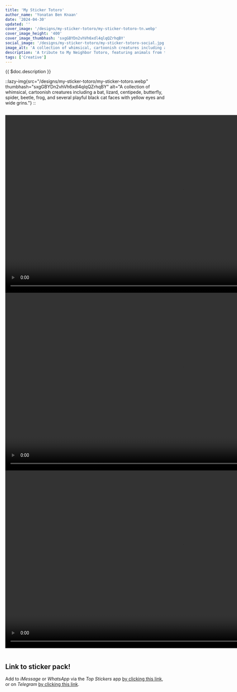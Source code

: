 ```yaml
---
title: 'My Sticker Totoro'
author_name: 'Yonatan Ben Knaan'
date: '2024-04-30'
updated: ''
cover_image: '/designs/my-sticker-totoro/my-sticker-totoro-tn.webp'
cover_image_height: '400'
cover_image_thumbhash: 'sxgGBYDn2vhVh6xdl4qlqQZrhqBY'
social_image: '/designs/my-sticker-totoro/my-sticker-totoro-social.jpg'
image_alt: 'A collection of whimsical, cartoonish creatures including a bat, lizard, centipede, butterfly, spider, beetle, frog, and several playful black cat faces with yellow eyes and wide grins.'
description: 'A tribute to My Neighbor Totoro, featuring animals from the opening to be used as sticker pack for your favorite messaging app.'
tags: ['Creative']
---
```


{{ $doc.description }}

::lazy-img{src="/designs/my-sticker-totoro/my-sticker-totoro.webp" thumbhash="sxgGBYDn2vhVh6xdl4qlqQZrhqBY" alt="A collection of whimsical, cartoonish creatures including a bat, lizard, centipede, butterfly, spider, beetle, frog, and several playful black cat faces with yellow eyes and wide grins."}
::

<div style="padding-block: 1rem;">
    <video style="border-radius: var(--border-radius-regular);" width="auto" height="560" controls autoplay muted loop>
        <source src="/designs/my-sticker-totoro/WhatsApp.webm" type="video/webm">
        Your browser does not support the video tag.
    </video>
    <video style="border-radius: var(--border-radius-regular);" width="auto" height="560" controls autoplay muted loop>
        <source src="/designs/my-sticker-totoro/iMessage.webm" type="video/webm">
        Your browser does not support the video tag.
    </video>
    <video style="border-radius: var(--border-radius-regular);" width="auto" height="560" controls autoplay muted loop>
        <source src="/designs/my-sticker-totoro/Telegram.webm" type="video/webm">
        Your browser does not support the video tag.
    </video>
</div>

## Link to sticker pack!

Add to *iMessage* or *WhatsApp* via the *Top Stickers* app [by clicking this link](https://link.topstickers.app/?p=pQB6no6E6gX), or on *Telegram* [by clicking this link](https://t.me/addstickers/MyNeighborTotoroKof).
